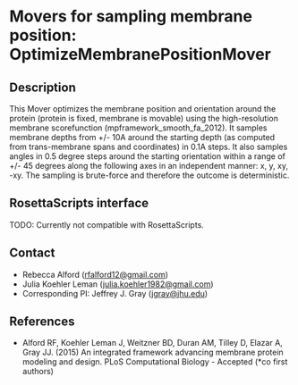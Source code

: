 # Movers for sampling membrane position: OptimizeMembranePositionMover

## Description

This Mover optimizes the membrane position and orientation around the protein (protein is fixed, membrane is movable) using the high-resolution membrane scorefunction (mpframework_smooth_fa_2012). It samples membrane depths from +/- 10A around the starting depth (as computed from trans-membrane spans and coordinates) in 0.1A steps. It also samples angles in 0.5 degree steps around the starting orientation within a range of +/- 45 degrees along the following axes in an independent manner: x, y, xy, -xy. The sampling is brute-force and therefore the outcome is deterministic.

## RosettaScripts interface

TODO: Currently not compatible with RosettaScripts. 

## Contact

- Rebecca Alford ([rfalford12@gmail.com](rfalford12@gmail.com))
- Julia Koehler Leman ([julia.koehler1982@gmail.com](julia.koehler1982@gmail.com))
- Corresponding PI: Jeffrey J. Gray ([jgray@jhu.edu](jgray@jhu.edu))

## References

* Alford RF, Koehler Leman J, Weitzner BD, Duran AM, Tilley D, Elazar A, Gray JJ. (2015) An integrated framework advancing membrane protein modeling and design. PLoS Computational Biology - Accepted (*co first authors)
